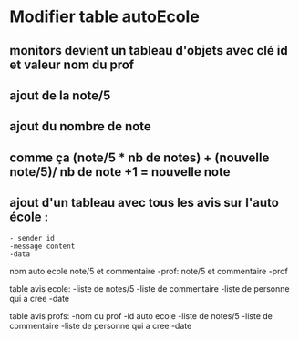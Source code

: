 # Modifier table autoEcole

## monitors devient un tableau d'objets avec clé id et valeur nom du prof
## ajout de la note/5
## ajout du nombre de note
## comme ça (note/5 * nb de notes) + (nouvelle note/5)/ nb de note +1 = nouvelle note
## ajout d'un tableau avec tous les avis sur l'auto école :
    - sender_id
    -message content
    -data

nom auto ecole
note/5 et commentaire
-prof: note/5 et commentaire
-prof


table avis ecole:
-liste de notes/5
-liste de commentaire
-liste de personne qui a cree
-date

table avis profs:
-nom du prof
-id auto ecole
-liste de notes/5
-liste de commentaire
-liste de personne qui a cree
-date